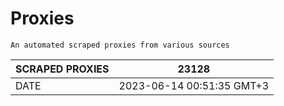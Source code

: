 # Proxies
    An automated scraped proxies from various sources

| SCRAPED PROXIES | 23128            |
|-----------------|---------------------------|
| DATE            | 2023-06-14 00:51:35 GMT+3          |